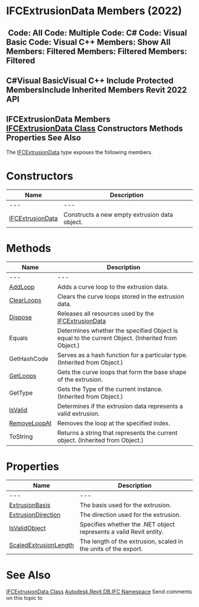 # IFCExtrusionData Members (2022)

﻿
 Code: All Code: Multiple Code: C# Code: Visual Basic Code: Visual C++  Members: Show All Members: Filtered Members: Filtered Members: Filtered   
---  
C#Visual BasicVisual C++
Include Protected MembersInclude Inherited Members
Revit 2022 API  
---  
IFCExtrusionData Members  
[IFCExtrusionData Class](c10272e7-741d-1aca-9f64-cc51d0b14e54.md "IFCExtrusionData Class") Constructors Methods Properties See Also  
---  
The [IFCExtrusionData](c10272e7-741d-1aca-9f64-cc51d0b14e54.md "IFCExtrusionData Class") type exposes the following members.
# Constructors
| Name | Description |
| --- | --- |
| --- | --- | --- |
| [IFCExtrusionData](ec339582-61c5-6f07-4acd-93982504f8fb.md "IFCExtrusionData Constructor") | Constructs a new empty extrusion data object. |

# Methods
| Name | Description |
| --- | --- |
| --- | --- | --- |
| [AddLoop](8159ec21-ee77-91c7-1fbd-c974081fb995.md "AddLoop Method") | Adds a curve loop to the extrusion data. |
| [ClearLoops](701db8ee-dd08-6b68-c340-b8311034f254.md "ClearLoops Method") | Clears the curve loops stored in the extrusion data. |
| [Dispose](ba92460c-c6d3-7b6e-4159-ac6a88978d86.md "Dispose Method") | Releases all resources used by the [IFCExtrusionData](c10272e7-741d-1aca-9f64-cc51d0b14e54.md "IFCExtrusionData Class") |
| Equals | Determines whether the specified Object is equal to the current Object. (Inherited from Object.) |
| GetHashCode | Serves as a hash function for a particular type.  (Inherited from Object.) |
| [GetLoops](5ce3fa96-81d0-6f32-99b9-b19cda8b8193.md "GetLoops Method") | Gets the curve loops that form the base shape of the extrusion. |
| GetType | Gets the Type of the current instance. (Inherited from Object.) |
| [IsValid](d38f38f1-f3e8-3cb2-19d7-6b1086994156.md "IsValid Method") | Determines if the extrusion data represents a valid extrusion. |
| [RemoveLoopAt](ae35737e-fcf3-c493-5633-bf63d584cb3d.md "RemoveLoopAt Method") | Removes the loop at the specified index. |
| ToString | Returns a string that represents the current object. (Inherited from Object.) |

# Properties
| Name | Description |
| --- | --- |
| --- | --- | --- |
| [ExtrusionBasis](91fac92c-04fc-9b4b-63e3-b816c944c772.md "ExtrusionBasis Property") | The basis used for the extrusion. |
| [ExtrusionDirection](23d80880-fbcb-63a8-302b-b983dacdb76b.md "ExtrusionDirection Property") | The direction used for the extrusion. |
| [IsValidObject](482be440-8cbf-75c7-1f82-7c10cd6d4830.md "IsValidObject Property") | Specifies whether the .NET object represents a valid Revit entity. |
| [ScaledExtrusionLength](9da555cb-335e-05b0-fb59-e57b5dad9fbd.md "ScaledExtrusionLength Property") | The length of the extrusion, scaled in the units of the export. |

# See Also
[IFCExtrusionData Class](c10272e7-741d-1aca-9f64-cc51d0b14e54.md "IFCExtrusionData Class")
[Autodesk.Revit.DB.IFC Namespace](b823fafb-1ba1-896b-4097-142c2817ce74.md "Autodesk.Revit.DB.IFC Namespace")
Send comments on this topic to 